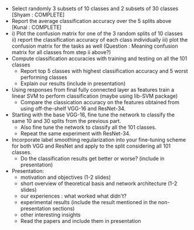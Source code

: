 - Select randomly 3 subsets of 10 classes and 2 subsets of 30 classes [Shyam : COMPLETE]
- Report the average classification accuracy over the 5 splits above [Kunal : COMPLETE]
- i) Plot the confusion matrix for one of the 3 random splits of 10 classes
  ii) report the classification accuracy of each class individually
  iii) plot the confusion matrix for the tasks as well (Question : Meaning confusion matrix for all classes from step ii above?)
- Compute classification accuracies with training and testing on all the 101 classes
	- Report top 5 classes with highest classification accuracy and 5 worst performing classes
	- Explain our results (include in presentation)
- Using responses from final fully connected layer as features train a linear SVM to perform classification (maybe using lib-SVM package)
	- Compare the classication accuracy on the features obtained from using off-the-shelf VGG-16 and ResNet-34.
- Starting with the base VGG-16, fine tune the network to classify the same 10 and 30 splits from the previous part. 
	- Also fine tune the network to classify all the 101 classes.
	- Repeat the same experiment with ResNet-34.
- Incorporate label smoothing regularization into your fine-tuning scheme for both VGG and ResNet and apply to the split considering all 101 classes. 
	- Do the classification results get better or worse? (include in presentation)
- Presentation:
	- motivation and objectives (1-2 slides)
	- short overview of theoretical basis and network architecture (1-2 slides)
	- our experiences : what worked what didn't?
	- experimental results (include the result mentioned in the non-presentation sections)
	- other interesting insights
	- Read the papers and include them in presentation
